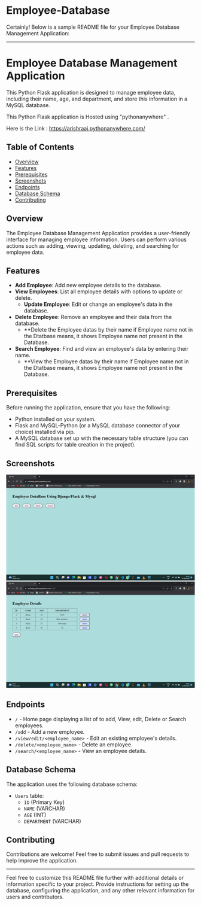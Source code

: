 # Employee-Database

Certainly! Below is a sample README file for your Employee Database Management Application:

---

# Employee Database Management Application

This Python Flask application is designed to manage employee data, including their name, age, and department, and store this information in a MySQL database.

This Python Flask application is Hosted using "pythonanywhere" .

Here is the Link : https://arishraaj.pythonanywhere.com/

## Table of Contents

- [Overview](#overview)
- [Features](#features)
- [Prerequisites](#prerequisites)
- [Screenshots](#screenshots)
- [Endpoints](#Endpoints)
- [Database Schema](#database-schema)
- [Contributing](#contributing)

## Overview

The Employee Database Management Application provides a user-friendly interface for managing employee information. Users can perform various actions such as adding, viewing, updating, deleting, and searching for employee data.

## Features

- **Add Employee**: Add new employee details to the database.
- **View Employees**: List all employee details with options to update or delete.
   - **Update Employee**: Edit or change an employee's data in the database.
- **Delete Employee**: Remove an employee and their data from the database.
   - **Delete the Employee datas by their name if Employee name not in the Dtatbase means, it shows Employee name not present in the Database.
- **Search Employee**: Find and view an employee's data by entering their name.
   - **View the Employee datas by their name if Employee name not in the Dtatbase means, it shows Employee name not present in the Database.

## Prerequisites

Before running the application, ensure that you have the following:

- Python installed on your system.
- Flask and MySQL-Python (or a MySQL database connector of your choice) installed via pip.
- A MySQL database set up with the necessary table structure (you can find SQL scripts for table creation in the project).

## Screenshots

![Screenshot 1](screenshots/Screenshot1.png)
![Screenshot 2](screenshots/Screenshot2.png)

## Endpoints

- `/` - Home page displaying a list of to add, View, edit, Delete or Search employees.
- `/add` - Add a new employee.
- `/view/edit/<employee_name>` - Edit an existing employee's details.
- `/delete/<employee_name>` - Delete an employee.
- `/search/<employee_name>` - View an employee details.
 
## Database Schema

The application uses the following database schema:

- `Users` table:
  - `ID` (Primary Key)
  - `NAME` (VARCHAR)
  - `AGE` (INT)
  - `DEPARTMENT` (VARCHAR)

## Contributing

Contributions are welcome! Feel free to submit issues and pull requests to help improve the application.

---

Feel free to customize this README file further with additional details or information specific to your project. Provide instructions for setting up the database, configuring the application, and any other relevant information for users and contributors.
